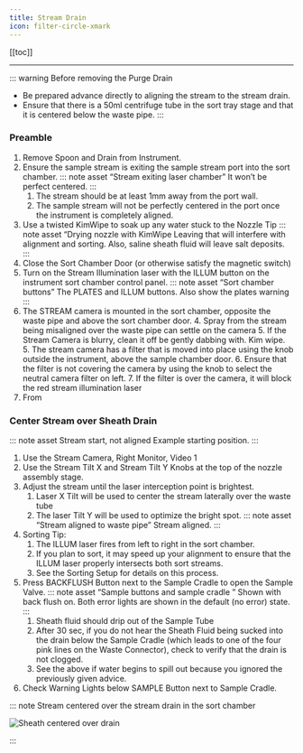 ```yaml
---
title: Stream Drain
icon: filter-circle-xmark
---
```



<!-- filename: /docs/influx-flight/ifm-02-fluidics/ifm-02p03-stream-drain.md -->

<!-- Reference Links -->
<!-- Usage -->
<!-- [img-label]: ./assets/filename.png -->
<!-- ![Caption Text][img-label] -->
<!-- Assets -->
[img-sheath-drain-zoom]: ./assets/img-sheath/ifm-startup-main-011-sheath-waste-tube.png
<!-- URLs -->

<!-- End Ref Links -->


[[toc]]

---

::: warning Before removing the Purge Drain
-   Be prepared advance directly to aligning the stream to the stream drain.
-   Ensure that there is a 50ml centrifuge tube in the sort tray stage and that it is centered below the waste pipe.
:::

### Preamble

1.  Remove Spoon and Drain from Instrument.
2.  Ensure the sample stream is exiting the sample stream port into the sort chamber.
    ::: note asset “Stream exiting laser chamber”
    It won’t be perfect centered.
    :::
    1.  The stream should be at least 1mm away from the port wall.
    2.  The sample stream will not be perfectly centered in the port once the instrument is completely aligned.
3.  Use a twisted KimWipe to soak up any water stuck to the Nozzle Tip
    ::: note asset “Drying nozzle with KimWipe
    Leaving that will interfere with alignment and sorting. Also, saline sheath fluid will leave salt deposits.
    :::
1.  Close the Sort Chamber Door (or otherwise satisfy the magnetic switch)
2.  Turn on the Stream Illumination laser with the ILLUM button on the instrument sort chamber control panel.
    ::: note asset “Sort chamber buttons”
    The PLATES and ILLUM buttons. Also show the plates warning
    :::
3.  The STREAM camera is mounted in the sort chamber, opposite the waste pipe and above the sort chamber door.
    4.  Spray from the stream being misaligned over the waste pipe can settle on the camera
    5.  If the Stream Camera is blurry, clean it off be gently dabbing with. Kim wipe.
    5.  The stream camera has a filter that is moved into place using the knob outside the instrument, above the sample chamber door.
    6.  Ensure that the filter is not covering the camera by using the knob to select the neutral camera filter on left.
    7.  If the filter is over the camera, it will block the red stream illumination laser
4.  From 


### Center Stream over Sheath Drain

::: note asset Stream start, not aligned
Example starting position.
:::

1.  Use the Stream Camera, Right Monitor, Video 1
2.  Use the Stream Tilt X and Stream Tilt Y Knobs at the top of the nozzle assembly stage.
3.  Adjust the stream until the laser interception point is brightest.
    1.  Laser X Tilt will be used to center the stream laterally over the waste tube
    2.  The laser Tilt Y will be used to optimize the bright spot.
    ::: note asset “Stream aligned to waste pipe”
    Stream aligned.
    :::
4.  Sorting Tip: 
    1.  The ILLUM laser fires from left to right in the sort chamber.
    2.  If you plan to sort, it may speed up your alignment to ensure that the ILLUM laser properly intersects both sort streams.
    3.  See the Sorting Setup for details on this process.
5.  Press BACKFLUSH Button next to the Sample Cradle to open the Sample Valve. 
    ::: note asset “Sample buttons and sample cradle ”
    Shown with back flush on. Both error lights are shown in the default (no error) state.
    :::
    1.  Sheath fluid should drip out of the Sample Tube
    2.  After 30 sec, if you do not hear the Sheath Fluid being sucked into the drain below the Sample Cradle (which leads to one of the four pink lines on the Waste Connector), check to verify that the drain is not clogged.
    3.  See the above if water begins to spill out because you ignored the previously given advice.
6.  Check Warning Lights below SAMPLE Button next to Sample Cradle.
 

::: note Stream centered over the stream drain in the sort chamber

![Sheath centered over drain][img-sheath-drain-zoom]

:::